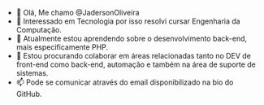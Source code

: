 - 👋 Olá, Me chamo @JadersonOliveira
- 👀 Interessado em Tecnologia por isso resolvi cursar Engenharia da Computação.
- 🌱 Atualmente estou aprendendo sobre o desenvolvimento back-end, mais especificamente PHP.
- 💞️ Estou procurando colaborar em áreas relacionadas tanto no DEV de front-end como back-end, automação e também na área de suporte de sistemas.
- 📫 Pode se comunicar através do email disponibilizado na bio do GitHub.

<!---
JadersonOliveira/JadersonOliveira is a ✨ special ✨ repository because its `README.md` (this file) appears on your GitHub profile.
You can click the Preview link to take a look at your changes.
--->
